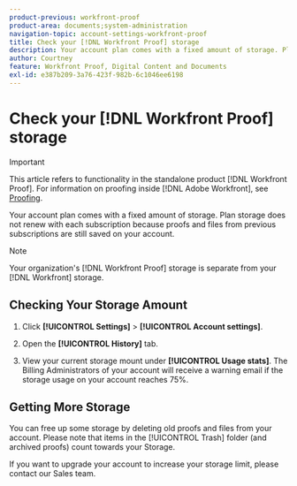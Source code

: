 ```yaml
---
product-previous: workfront-proof
product-area: documents;system-administration
navigation-topic: account-settings-workfront-proof
title: Check your [!DNL Workfront Proof] storage
description: Your account plan comes with a fixed amount of storage. Plan storage does not renew with each subscription because proofs and files from previous subscriptions are still saved on your account.
author: Courtney
feature: Workfront Proof, Digital Content and Documents
exl-id: e387b209-3a76-423f-982b-6c1046ee6198
---
```

# Check your [!DNL Workfront Proof] storage

>[!IMPORTANT]
>
>This article refers to functionality in the standalone product [!DNL Workfront Proof]. For information on proofing inside [!DNL Adobe Workfront], see [Proofing](../../../review-and-approve-work/proofing/proofing.md).

Your account plan comes with a fixed amount of storage. Plan storage does not renew with each subscription because proofs and files from previous subscriptions are still saved on your account.

>[!NOTE]
>
>Your organization's [!DNL Workfront Proof] storage is separate from your [!DNL Workfront] storage.

## Checking Your Storage Amount

1. Click **[!UICONTROL Settings]** > **[!UICONTROL Account settings]**.

1. Open the **[!UICONTROL History]** tab.
1. View your current storage mount under **[!UICONTROL Usage stats]**.
   The Billing Administrators of your account will receive a warning email if the storage usage on your account reaches 75%.

## Getting More Storage

You can free up some storage by deleting old proofs and files from your account. Please note that items in the [!UICONTROL Trash] folder (and archived proofs) count towards your Storage. 

If you want to upgrade your account to increase your storage limit, please contact our Sales team.
